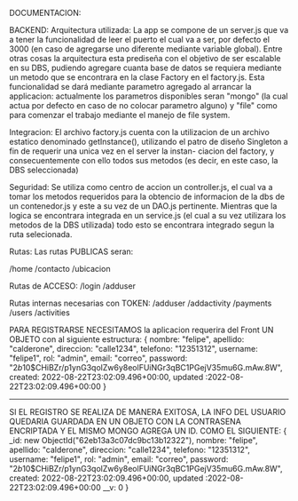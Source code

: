 DOCUMENTACION:

BACKEND:
Arquitectura utilizada: La app se compone de un server.js que va a tener la funcionalidad de leer el puerto
el cual va a ser, por defecto el 3000 (en caso de agregarse uno diferente mediante variable global).
 Entre otras cosas la arquitectura esta prediseña con el objetivo de ser escalable en su DBS, pudiendo
agregare cuanta base de datos se requiera mediante un metodo que se encontrara en la clase Factory en el
factory.js. Esta funcionalidad se dará mediante parametro agregado al arrancar la applicacion: actualmente los
parametros disponibles seran "mongo" (la cual actua por defecto en caso de no colocar parametro alguno) y 
"file" como para comenzar el trabajo mediante el manejo de file system.

Integracion: El archivo factory.js cuenta con la utilizacion de un archivo estatico denominado
getInstance(), utilizando el patro de diseño Singleton a fin de requerir una unica vez en el server la instan-
ciacion del factory, y consecuentemente con ello todos sus metodos (es decir, en este caso, la DBS seleccionada)

Seguridad: Se utiliza como centro de accion un controller.js, el cual va a tomar los metodos requeridos para 
la obtencio de informacion de la dbs de un contenedor.js y este a su vez de un DAO.js pertinente. Mientras que
la logica se encontrara integrada en un service.js (el cual a su vez utilizara los metodos de la DBS utilizada)
todo esto se encontrara integrado segun la ruta selecionada.

Rutas: Las rutas PUBLICAS seran:

/home
/contacto
/ubicacion

Rutas de ACCESO:
/login
/adduser


Rutas internas necesarias con TOKEN:
/adduser
/addactivity
/payments
/users
/activities

PARA REGISTRARSE NECESITAMOS la aplicacion requerira del Front UN OBJETO con al siguiente estructura:
{
    nombre: "felipe",
    apellido: "calderone",
    direccion: "calle1234",
    telefono: "12351312",
    username: "felipe1",
    rol: "admin",
    email: "correo",
    password: "$2b$10$CHiBZr/p1ynG3qolZw6y8eolFUiNGr3qBC1PGejV35mu6G.mAw.8W",
    created: 2022-08-22T23:02:09.496+00:00,
    updated :2022-08-22T23:02:09.496+00:00
}
___________________________________________________________________

SI EL REGISTRO SE REALIZA DE MANERA EXITOSA, LA INFO DEL USUARIO QUEDARIA GUARDADA EN UN OBJETO
CON LA CONTRASENA ENCRIPTADA Y EL MISMO MONGO AGREGA UN ID. COMO EL SIGUIENTE:
{
    _id: new ObjectId("62eb13a3c07dc9bc13b12322"),
    nombre: "felipe",
    apellido: "calderone",
    direccion: "calle1234",
    telefono: "12351312",
    username: "felipe1",
    rol: "admin",
    email: "correo",
    password: "$2b$10$CHiBZr/p1ynG3qolZw6y8eolFUiNGr3qBC1PGejV35mu6G.mAw.8W",
    created: 2022-08-22T23:02:09.496+00:00,
    updated :2022-08-22T23:02:09.496+00:00
  __v: 0
}
